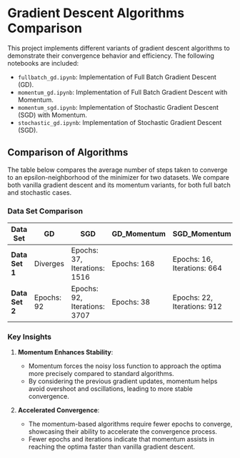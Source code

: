# Gradient Descent Algorithms Comparison

This project implements different variants of gradient descent algorithms to demonstrate their convergence behavior and efficiency. The following notebooks are included:

- `fullbatch_gd.ipynb`: Implementation of Full Batch Gradient Descent (GD).
- `momentum_gd.ipynb`: Implementation of Full Batch Gradient Descent with Momentum.
- `momentum_sgd.ipynb`: Implementation of Stochastic Gradient Descent (SGD) with Momentum.
- `stochastic_gd.ipynb`: Implementation of Stochastic Gradient Descent (SGD).

## Comparison of Algorithms

The table below compares the average number of steps taken to converge to an epsilon-neighborhood of the minimizer for two datasets. We compare both vanilla gradient descent and its momentum variants, for both full batch and stochastic cases.

### Data Set Comparison

| Data Set      | GD                   | SGD                           | GD_Momentum                    | SGD_Momentum                   |
| ------------- | -------------------- | ----------------------------- | ------------------------------ | ------------------------------ |
| **Data Set 1**| Diverges              | Epochs: 37, Iterations: 1516   | Epochs: 168                    | Epochs: 16, Iterations: 664     |
| **Data Set 2**| Epochs: 92           | Epochs: 92, Iterations: 3707   | Epochs: 38                     | Epochs: 22, Iterations: 912     |

### Key Insights

1. **Momentum Enhances Stability**:
   - Momentum forces the noisy loss function to approach the optima more precisely compared to standard algorithms.
   - By considering the previous gradient updates, momentum helps avoid overshoot and oscillations, leading to more stable convergence.
   
2. **Accelerated Convergence**:
   - The momentum-based algorithms require fewer epochs to converge, showcasing their ability to accelerate the convergence process. 
   - Fewer epochs and iterations indicate that momentum assists in reaching the optima faster than vanilla gradient descent.
